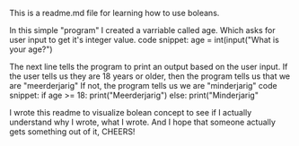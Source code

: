 This is a readme.md file for learning how to use boleans.

In this simple "program" I created a varriable called age.  Which asks for user input to get it's integer value.
code snippet: age = int(input("What is your age?") 

The next line tells the program to print an output based on the user input. If the user tells us they are 18 years or older, then the program tells us that we are "meerderjarig" 
If not, the program tells us we are "minderjarig"
code snippet:    if age >= 18:
                 print("Meerderjarig")
                 else:
                 print("Minderjarig"

I wrote this readme to visualize bolean concept to see if I actually understand why I wrote, what I wrote. And I hope that someone actually gets something out of it, CHEERS!
